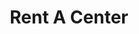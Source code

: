 ---
title: Rent A Center
slug: rent-a-center
updated-on: '2024-05-30T13:44:31.749Z'
created-on: '2024-05-30T13:41:46.671Z'
published-on: '2024-05-30T13:54:32.469Z'
f_city-state-2:
- cms/city/fairbanks-ak.md
- cms/city/wasilla-ak.md
- cms/city/anchorage-ak.md
- cms/city/glendale-az.md
- cms/city/delta-co.md
- cms/city/westminster-co.md
- cms/city/greeley-co.md
- cms/city/kailua-hi.md
- cms/city/lihue-hi.md
- cms/city/hilo-hi.md
- cms/city/moscow-id.md
- cms/city/nampa-id.md
- cms/city/burley-id.md
- cms/city/boise-id.md
- cms/city/pocatello-id.md
- cms/city/keokuk-ia.md
- cms/city/madison-ia.md
- cms/city/clinton-ia.md
- cms/city/davenport-ia.md
- cms/city/independence-ks.md
- cms/city/franklin-ky.md
- cms/city/maysville-ky.md
- cms/city/hazard-ky.md
- cms/city/ashland-ky.md
- cms/city/owensboro-ky.md
- cms/city/somerset-ky.md
- cms/city/campbellsville-ky.md
- cms/city/florence-ky.md
- cms/city/malden-mo.md
- cms/city/washington-mo.md
- cms/city/pacific-mo.md
- cms/city/rolla-mo.md
- cms/city/marshall-mo.md
- cms/city/lebanon-mo.md
- cms/city/billings-mt.md
- cms/city/sparks-nv.md
- cms/city/wauseon-oh.md
- cms/city/mason-oh.md
- cms/city/portsmouth-oh.md
- cms/city/vernon-oh.md
- cms/city/miamisburg-oh.md
- cms/city/marysville-oh.md
- cms/city/norwalk-oh.md
- cms/city/zanesville-oh.md
- cms/city/fairborn-oh.md
- cms/city/marion-oh.md
- cms/city/euclid-oh.md
- cms/city/london-oh.md
- cms/city/wilmington-oh.md
- cms/city/coshocton-oh.md
- cms/city/bridgeport-oh.md
- cms/city/youngstown-oh.md
- cms/city/akron-oh.md
- cms/city/dayton-oh.md
- cms/city/toledo-oh.md
- cms/city/springfield-tn.md
- cms/city/clarksville-tn.md
- cms/city/alcoa-tn.md
- cms/city/rogersville-tn.md
- cms/city/bristol-tn.md
- cms/city/clinton-tn.md
- cms/city/smyrna-tn.md
- cms/city/morristown-tn.md
- cms/city/brownsville-tn.md
- cms/city/bolivar-tn.md
- cms/city/ripley-tn.md
- cms/city/covington-tn.md
- cms/city/lexington-tn.md
- cms/city/maryville-tn.md
- cms/city/gallatin-tn.md
- cms/city/tomball-tx.md
- cms/city/seagoville-tx.md
- cms/city/alice-tx.md
- cms/city/pharr-tx.md
- cms/city/brenham-tx.md
- cms/city/hereford-tx.md
- cms/city/waco-tx.md
- cms/city/weatherford-tx.md
- cms/city/harlingen-tx.md
- cms/city/cleburne-tx.md
- cms/city/pampa-tx.md
- cms/city/bryan-tx.md
- cms/city/longview-tx.md
- cms/city/rosenberg-tx.md
- cms/city/victoria-tx.md
- cms/city/bedford-tx.md
- cms/city/garland-tx.md
- cms/city/killeen-tx.md
- cms/city/arlington-tx.md
- cms/city/amarillo-tx.md
- cms/city/provo-ut.md
- cms/city/puyallup-wa.md
- cms/city/vernon-wa.md
- cms/city/aberdeen-wa.md
- cms/city/colville-wa.md
- cms/city/lakewood-wa.md
- cms/city/kennewick-wa.md
- cms/city/pasco-wa.md
- cms/city/spokane-wa.md
- cms/city/tacoma-wa.md
- cms/city/sunnyside-wa.md
- cms/city/vancouver-wa.md
- cms/city/wenatchee-wa.md
- cms/city/colorado-springs-co.md
- cms/city/grand-junction-co.md
- cms/city/kailua-kona-hi.md
- cms/city/twin-falls-id.md
- cms/city/cedar-rapids-ia.md
- cms/city/saint-robert-mo.md
- cms/city/poplar-bluff-mo.md
- cms/city/carson-city-nv.md
- cms/city/oak-ridge-tn.md
- cms/city/mc-minnville-tn.md
- cms/city/la-follette-tn.md
- cms/city/union-city-tn.md
- cms/city/johnson-city-tn.md
- cms/city/wichita-falls-tx.md
- cms/city/aransas-pass-tx.md
- cms/city/corpus-christi-tx.md
- cms/city/texas-city-tx.md
- cms/city/el-paso-tx.md
- cms/city/walla-walla-wa.md
- cms/city/moses-lake-wa.md
f_locations:
- cms/payday-loan/rent-a-center-25841.md
- cms/payday-loan/rent-a-center-25842.md
- cms/payday-loan/rent-a-center-25843.md
- cms/payday-loan/rent-a-center-25844.md
- cms/payday-loan/rent-a-center-25845.md
- cms/payday-loan/rent-a-center-25846.md
- cms/payday-loan/rent-a-center-25847.md
- cms/payday-loan/rent-a-center-25848.md
- cms/payday-loan/rent-a-center-25849.md
- cms/payday-loan/rent-a-center-25850.md
- cms/payday-loan/rent-a-center-25851.md
- cms/payday-loan/rent-a-center-25852.md
- cms/payday-loan/rent-a-center-25853.md
- cms/payday-loan/rent-a-center-25854.md
- cms/payday-loan/rent-a-center-25855.md
- cms/payday-loan/rent-a-center-25856.md
- cms/payday-loan/rent-a-center-25857.md
- cms/payday-loan/rent-a-center-25858.md
- cms/payday-loan/rent-a-center-25859.md
- cms/payday-loan/rent-a-center-25860.md
- cms/payday-loan/rent-a-center-25861.md
- cms/payday-loan/rent-a-center-25862.md
- cms/payday-loan/rent-a-center-25863.md
- cms/payday-loan/rent-a-center-25864.md
- cms/payday-loan/rent-a-center-25865.md
- cms/payday-loan/rent-a-center-25866.md
- cms/payday-loan/rent-a-center-25867.md
- cms/payday-loan/rent-a-center-25868.md
- cms/payday-loan/rent-a-center-25869.md
- cms/payday-loan/rent-a-center-25870.md
- cms/payday-loan/rent-a-center-25871.md
- cms/payday-loan/rent-a-center-25872.md
- cms/payday-loan/rent-a-center-25873.md
- cms/payday-loan/rent-a-center-25874.md
- cms/payday-loan/rent-a-center-25875.md
- cms/payday-loan/rent-a-center-25876.md
- cms/payday-loan/rent-a-center-25877.md
- cms/payday-loan/rent-a-center-25878.md
- cms/payday-loan/rent-a-center-25879.md
- cms/payday-loan/rent-a-center-25880.md
- cms/payday-loan/rent-a-center-25881.md
- cms/payday-loan/rent-a-center-25882.md
- cms/payday-loan/rent-a-center-25883.md
- cms/payday-loan/rent-a-center-25884.md
- cms/payday-loan/rent-a-center-25885.md
- cms/payday-loan/rent-a-center-25886.md
- cms/payday-loan/rent-a-center-25887.md
- cms/payday-loan/rent-a-center-25888.md
- cms/payday-loan/rent-a-center-25889.md
- cms/payday-loan/rent-a-center-25890.md
- cms/payday-loan/rent-a-center-25891.md
- cms/payday-loan/rent-a-center-25892.md
- cms/payday-loan/rent-a-center-25893.md
- cms/payday-loan/rent-a-center-25894.md
- cms/payday-loan/rent-a-center-25895.md
- cms/payday-loan/rent-a-center-25896.md
- cms/payday-loan/rent-a-center-25897.md
- cms/payday-loan/rent-a-center-25898.md
- cms/payday-loan/rent-a-center-25899.md
- cms/payday-loan/rent-a-center-25900.md
- cms/payday-loan/rent-a-center-25901.md
- cms/payday-loan/rent-a-center-25902.md
- cms/payday-loan/rent-a-center-25903.md
- cms/payday-loan/rent-a-center-25904.md
- cms/payday-loan/rent-a-center-25905.md
- cms/payday-loan/rent-a-center-25906.md
- cms/payday-loan/rent-a-center-25907.md
- cms/payday-loan/rent-a-center-25908.md
- cms/payday-loan/rent-a-center-25909.md
- cms/payday-loan/rent-a-center-25910.md
- cms/payday-loan/rent-a-center-25911.md
- cms/payday-loan/rent-a-center-25912.md
- cms/payday-loan/rent-a-center-25913.md
- cms/payday-loan/rent-a-center-25914.md
- cms/payday-loan/rent-a-center-25915.md
- cms/payday-loan/rent-a-center-25916.md
- cms/payday-loan/rent-a-center-25917.md
- cms/payday-loan/rent-a-center-25918.md
- cms/payday-loan/rent-a-center-25919.md
- cms/payday-loan/rent-a-center-25920.md
- cms/payday-loan/rent-a-center-25921.md
- cms/payday-loan/rent-a-center-25922.md
- cms/payday-loan/rent-a-center-25923.md
- cms/payday-loan/rent-a-center-25924.md
- cms/payday-loan/rent-a-center-25925.md
- cms/payday-loan/rent-a-center-25926.md
- cms/payday-loan/rent-a-center-25927.md
- cms/payday-loan/rent-a-center-25928.md
- cms/payday-loan/rent-a-center-25929.md
- cms/payday-loan/rent-a-center-25930.md
- cms/payday-loan/rent-a-center-25931.md
- cms/payday-loan/rent-a-center-25932.md
- cms/payday-loan/rent-a-center-25933.md
- cms/payday-loan/rent-a-center-25934.md
- cms/payday-loan/rent-a-center-25935.md
- cms/payday-loan/rent-a-center-25936.md
- cms/payday-loan/rent-a-center-25937.md
- cms/payday-loan/rent-a-center-25938.md
- cms/payday-loan/rent-a-center-25939.md
- cms/payday-loan/rent-a-center-25940.md
- cms/payday-loan/rent-a-center-25941.md
- cms/payday-loan/rent-a-center-25942.md
- cms/payday-loan/rent-a-center-25943.md
- cms/payday-loan/rent-a-center-25944.md
- cms/payday-loan/rent-a-center-25945.md
- cms/payday-loan/rent-a-center-25946.md
- cms/payday-loan/rent-a-center-25947.md
- cms/payday-loan/rent-a-center-25948.md
- cms/payday-loan/rent-a-center-25949.md
- cms/payday-loan/rent-a-center-25950.md
- cms/payday-loan/rent-a-center-25951.md
- cms/payday-loan/rent-a-center-25952.md
- cms/payday-loan/rent-a-center-25953.md
- cms/payday-loan/rent-a-center-25954.md
- cms/payday-loan/rent-a-center-25955.md
- cms/payday-loan/rent-a-center-25956.md
- cms/payday-loan/rent-a-center-25957.md
- cms/payday-loan/rent-a-center-25958.md
- cms/payday-loan/rent-a-center-25959.md
- cms/payday-loan/rent-a-center-25960.md
- cms/payday-loan/rent-a-center-25961.md
- cms/payday-loan/rent-a-center-25962.md
- cms/payday-loan/rent-a-center-25963.md
- cms/payday-loan/rent-a-center-25964.md
- cms/payday-loan/rent-a-center-25965.md
- cms/payday-loan/rent-a-center-25966.md
- cms/payday-loan/rent-a-center-25967.md
- cms/payday-loan/rent-a-center-25968.md
- cms/payday-loan/rent-a-center-25969.md
- cms/payday-loan/rent-a-center-25970.md
- cms/payday-loan/rent-a-center-25971.md
- cms/payday-loan/rent-a-center-25972.md
- cms/payday-loan/rent-a-center-25973.md
- cms/payday-loan/rent-a-center-25974.md
- cms/payday-loan/rent-a-center-25975.md
- cms/payday-loan/rent-a-center-25976.md
- cms/payday-loan/rent-a-center-25977.md
- cms/payday-loan/rent-a-center-25978.md
- cms/payday-loan/rent-a-center-25979.md
- cms/payday-loan/rent-a-center-25980.md
f_states:
- cms/state/alaska.md
- cms/state/arizona.md
- cms/state/colorado.md
- cms/state/hawaii.md
- cms/state/idaho.md
- cms/state/iowa.md
- cms/state/kansas.md
- cms/state/kentucky.md
- cms/state/missouri.md
- cms/state/montana.md
- cms/state/nevada.md
- cms/state/ohio.md
- cms/state/tennessee.md
- cms/state/texas.md
- cms/state/utah.md
- cms/state/washington.md
layout: '[company].html'
tags: company
---